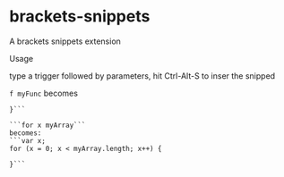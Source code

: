 brackets-snippets
=================

A brackets snippets extension

Usage

type a trigger followed by parameters, hit Ctrl-Alt-S to inser the snipped

```f myFunc``` 
becomes 
```function myFunc () {
}```

```for x myArray```
becomes:
```var x;
for (x = 0; x < myArray.length; x++) {

}```